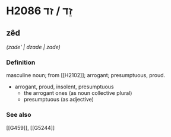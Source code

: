 # H2086 זֵד / זד

## zêd

_(zade' | dzade | zade)_

### Definition

masculine noun; from [[H2102]]; arrogant; presumptuous, proud.

- arrogant, proud, insolent, presumptuous
    - the arrogant ones (as noun collective plural)
    - presumptuous (as adjective)
### See also

[[G459]], [[G5244]]

